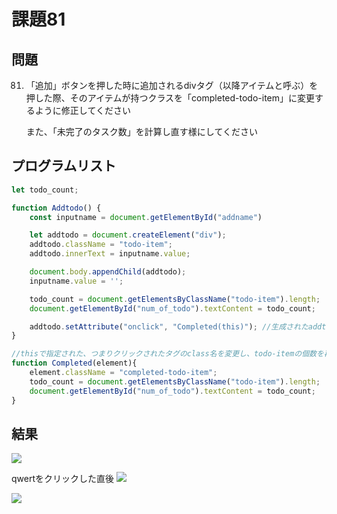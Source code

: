 # 課題81

## 問題

81. 「追加」ボタンを押した時に追加されるdivタグ（以降アイテムと呼ぶ）を押した際、そのアイテムが持つクラスを「completed-todo-item」に変更するように修正してください

    また、「未完了のタスク数」を計算し直す様にしてください

## プログラムリスト

```javascript
let todo_count;

function Addtodo() {
    const inputname = document.getElementById("addname")

    let addtodo = document.createElement("div");
    addtodo.className = "todo-item";
    addtodo.innerText = inputname.value;

    document.body.appendChild(addtodo);
    inputname.value = '';

    todo_count = document.getElementsByClassName("todo-item").length;
    document.getElementById("num_of_todo").textContent = todo_count;

    addtodo.setAttribute("onclick", "Completed(this)"); //生成されたaddtodoに属性 onclick = "Completed(this)" を追加する
}

//thisで指定された、つまりクリックされたタグのclass名を変更し、todo-itemの個数を再計算し、表示させる。
function Completed(element){
    element.className = "completed-todo-item";
    todo_count = document.getElementsByClassName("todo-item").length;
    document.getElementById("num_of_todo").textContent = todo_count;
}   
```

## 結果

![][def1]

qwertをクリックした直後
![][def2]

![][def3]

[def1]: https://lh3.googleusercontent.com/pw/AJFCJaU6G-Z8mKgzUiqTlCBhT6dUWzApbzCyGxzbwfEPMZhYlDjPfnxXY0cqO41g2xntXsgYS0Ez2OpGFgz10KgmlFTiFY5Jvq3Pu7mqGPNrVhJaqXYeroO-Ad3nZQl_8lzg6ZdSzIZ8taXs3r6ZwF5vlLzKwdoRtRNSDjzxSdb86hxjzBF5MDXZPxk098Ld90SZotJB2uetJk9huc6X8TeAAKVx8xnJvNb7AHtauCZTEZecX3wCWuJHpSS_qyQfwW2tJlXdOh5yhDeoAvaQW3SDqVsg_lWytXOLS4ukZxN0eQ52foktsjy_zmv_lcyWsNw-Rg-9pJs4dPKpWxjWqms4H-GX7cZZQw9CGQVmAAnWEJcRqic5HmSdlEyeWPT_yVFAAvf8uHJ1QsRYdL6dquA1i6SvdF07iOodGW284EB8HvyYuz9LlXPRsUIVXsOrLuYZLYRQ2R5bEmlAVkMUWFO1KxrWQjIay_-uMfoh4av8577jlMG43IJEn_tQ6HCSB-F-IglZmvn7Jis8fXe3OrKY5_gfm01D8mkrBARTgUurd-ciFhuUrvYie06ntO6nOmhwlGmuwUW32TvFkwOskbukevzgLLjO520kQntjEQYdO67Eosyi7xfSzBUshgZZAeRGN-NMrpS6kLW23X6oRsUvNeC1O-GXA3B57ccA4yde9xC0e89NVXHcD6oji8u0uWH_WtgesGQMmx1XgdZLHYF9Z3jb97Lz01s1hLPqO69V6kPhKSM2lXA69Z9uUhrUmeWP6dTcJpmz5COZy9AjkHR7BYBZMmCKY31x1rQSV7ABPdKbLTZKcQUrQBMtgLrnckdwXuqM6UGy8wYujiUQWJcu4MGN4kWVWfL5loaINnFow2JZSEKzoD_mCE0NQoxpfwGCTh_4OfT942jbKXjdNMhr=w1764-h1328-s-no?authuser=0

[def2]: https://lh3.googleusercontent.com/pw/AJFCJaWm0qm2KcXyKMroPLn8VlRYQ4b809IAWZaTRAVFfxpA3QZOAwSSrJ9BxkTkbPiF__zmTX6qrfAniv7IBON5E2n6UrNjN6K4zvAy_uBBS-YQyVQD5Y52xnTWObp-uLq2u41sO92IMymAXbVkmzr4fRKd5qFG9TNBbOj3YDRKluq6t8V4ixwQnuPEmpHJSpHAEol6a7cO6STCw0tGJ68WYCFm5e0wXTNE-tcTEa9UQRKmsM5NNHSK8wjvL8Pkk2bU8j5JA-5zemzRnMIFB1e15hSfjtwrEB661tui8WDn2UZSPKvr7RHjxTbrBfW5wAWsQVIRrtW3eNmWhvw7Kl6fUOidSdpCbjfr_eL9EC9yI30KKj5bOyJOZVT9DutmH8sEGc3-ar1LCyY_IcCYcv6l7_j8YusZPvF-5npf-HHuK33X5c2RbUAQiBcz0Ayr7GMesIoGAIsC7PLJ0FJr6OsHKSBM6wahsCOiwkJEbI5TwQaYweRmy6G0-qx4jUPT-Tci5AcQsGz58B2_Swlhr476UqQvFNIajTbwXy8nU1T7StTRgHSxocongyz30zSzctuCo7ysrJcEELnYbduWSxPNAY6XfyNW9TDOa9XTOU-93iPeeGfrBOGLM_hZC1-N3KiZVQ5i1fe69x_NyoAKW2gt_OO3HZKrT8GWdEUB1WB5SAOTvMjSD86aBlm51i7Pe0h111GWbqb04lvQ1S6jcAWjcEwR3hF_s_fkxBChSdc89rS2nngO379SKDPk8qLdiCIdCiCualCpq1W-5tg8tD5q3ATIB5P55t_20qdzuC2F5zlBLG-qEvYPt84KL8NjEbuUtAbGiaiWXju0u-xwb98Pm5x9ZuCD_LI2pu4S5PdBoV52Y95-hA7UBneaFSIJUaEEqXYzhA0uiQRJmbJtRRiE=w1312-h1020-s-no?authuser=0

[def3]: https://lh3.googleusercontent.com/pw/AJFCJaUjn6QNIKGpMRF4p1lnbqRlvKfpqH0eVgdg9OoyM8CAfPuSZDe0v9ZtKyYUqrsfLxTHuOqF5kmWYH5ZOZkrUnNjU6QEDiPKpzRhYIqbXyeh5nD5v8HTu5uaJghhCbjlyW81TWqr2tJbpmdXqlVwGqrQFz2R4ikcytabn6cxoIycCgVofSR1AARnDYATEGLQfYJWvxRwEDYKcHzIaOVwg92u61iBYzDKzOGW8ExKcxUlJsSh-LKMYd-Wy6ELun9jA5D0C346CAyyqYJIpufSCPKcWRAQ-l_eGxPOAwbWy2ImMk6l_aCpSemE3zVPW2fWWma3zjKIiWz-LBt-i7sO0b2AlxJiQVm9RTlkFJ7cdDpSCo4_f5g6c4LRyXCw9kLWpz6SM8C7Nr8qF9mdh93nDTggKuvvD4vx4KAEiPH5_UG7zOQOYUcXOp0D_xPPJ4JZlAFCoqOxPh8_q5SXAqP0_gvDMykfwfrtiPmtBZ-RfkCkzHBRbqZhJyka70Hnw5w6JLpaIMhG04SERXZN7U-sgjY3fTnlZzYu2EqXJa01LXrJycZW2PkIOJC95EbtRM-cKKpYk2UdSlQG9KganpX8m9_uIWpsx9r6lZuhXJDryrxfykJv5Bw1GL2xvTuvMt5b5cXRPzGsaO9MfsHX83385fXB00G_Zo9O0xc3rabWa2CbB8WnvHZjHepQN2LcYlY2eySRV5Uk_Kxyk2W9QJYgdRgpXVTqd8a3NOcdUrd0Ih_GV6PdkR0d8GcZCaNDgkFQB58yKtPEQknK6ahkjXuJyx2wc3vl0SbApKy6pj2lwSshnBkrb7NDKACWPDjn0IE6bu-sV-G8HQvZmXKQZgk4hWgau1JG5ClcW8CyQGV_JnSiezPNxIQh41JtaTO-OYikaLs71JNWfw98lrgNfMxi=w1316-h952-s-no?authuser=0